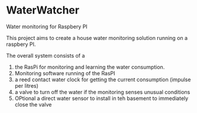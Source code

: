 # WaterWatcher
Water monitoring for Raspbery PI 

This project aims to create a house water monitoring solution running on a raspbery PI.

The overall system consists of a 
1) the RasPi for monitoring and learning the water consumption. 
2) Monitoring software running of the RasPI 
3) a reed contact water clock for getting the current consumption (impulse per litres) 
4) a valve to turn off the water if the monitoring senses unusual conditions
5) OPtional a direct water sensor to install in teh basement to immediately close the valve 
